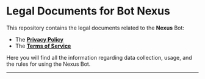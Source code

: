 # Legal Documents for Bot Nexus

This repository contains the legal documents related to the **Nexus** Bot:

- The [**Privacy Policy**](https://github.com/Vanibels/NexusBot-legacy/blob/main/PrivacyPolicy.md)
- The [**Terms of Service**](https://github.com/Vanibels/NexusBot-legacy/blob/main/TermsOfService.md)

Here you will find all the information regarding data collection, usage, and the rules for using the Nexus Bot.

---

